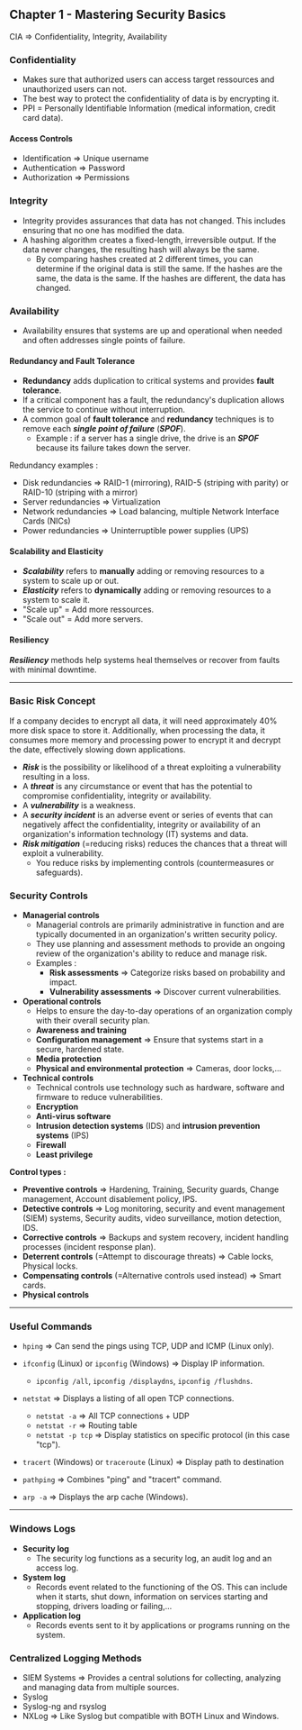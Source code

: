 ## Chapter 1 - Mastering Security Basics

CIA => Confidentiality, Integrity, Availability

### Confidentiality

* Makes sure that authorized users can access target ressources and unauthorized users can not.
* The best way to protect the confidentiality of data is by encrypting it.
* PPI = Personally Identifiable Information (medical information, credit card data).

#### Access Controls

* Identification => Unique username
* Authentication => Password
* Authorization => Permissions

### Integrity

* Integrity provides assurances that data has not changed. This includes ensuring that no one has modified the data.
* A hashing algorithm creates a fixed-length, irreversible output. If the data never changes, the resulting hash will always be the same.
    * By comparing hashes created at 2 different times, you can determine if the original data is still the same. If the hashes are the same, the data is the same. If the hashes are different, the data has changed.

### Availability

* Availability ensures that systems are up and operational when needed and often addresses single points of failure.

#### Redundancy and Fault Tolerance

* **Redundancy** adds duplication to critical systems and provides **fault tolerance**.
* If a critical component has a fault, the redundancy's duplication allows the service to continue without interruption.
* A common goal of **fault tolerance** and **redundancy** techniques is to remove each ***single point of failure*** (***SPOF***).
    * Example : if a server has a single drive, the drive is an ***SPOF*** because its failure takes down the server.

Redundancy examples :
* Disk redundancies => RAID-1 (mirroring), RAID-5 (striping with parity) or RAID-10 (striping with a mirror)
* Server redundancies => Virtualization
* Network redundancies => Load balancing, multiple Network Interface Cards (NICs)
* Power redundancies => Uninterruptible power supplies (UPS)

#### Scalability and Elasticity

* ***Scalability*** refers to **manually** adding or removing resources to a system to scale up or out.
* ***Elasticity*** refers to **dynamically** adding or removing resources to a system to scale it.
* "Scale up" = Add more ressources.
* "Scale out" = Add more servers.

#### Resiliency

***Resiliency*** methods help systems heal themselves or recover from faults with minimal downtime.

---

### Basic Risk Concept

If a company decides to encrypt all data, it will need approximately 40% more disk space to store it. Additionally, when processing the data, it consumes more memory and processing power to encrypt it and decrypt the date, effectively slowing down applications.

* ***Risk*** is the possibility or likelihood of a threat exploiting a vulnerability resulting in a loss.
* A ***threat*** is any circumstance or event that has the potential to compromise confidentiality, integrity or availability.
* A ***vulnerability*** is a weakness.
* A ***security incident*** is an adverse event or series of events that can negatively affect the confidentiality, integrity or availability of an organization's information technology (IT) systems and data.
* ***Risk mitigation*** (=reducing risks) reduces the chances that a threat will exploit a vulnerability.
    * You reduce risks by implementing controls (countermeasures or safeguards).

### Security Controls

* **Managerial controls**
  * Managerial controls are primarily administrative in function and are typically documented in an organization's written security policy.
  * They use planning and assessment methods to provide an ongoing review of the organization's ability to reduce and manage risk.
  * Examples :
    * **Risk assessments** => Categorize risks based on probability and impact.
    * **Vulnerability assessments** => Discover current vulnerabilities.
* **Operational controls**
  * Helps to ensure the day-to-day operations of an organization comply with their overall security plan.
  * **Awareness and training**
  * **Configuration management** => Ensure that systems start in a secure, hardened state.
  * **Media protection**
  * **Physical and environmental protection** => Cameras, door locks,...
* **Technical controls**
  * Technical controls use technology such as hardware, software and firmware to reduce vulnerabilities.
  * **Encryption**
  * **Anti-virus software**
  * **Intrusion detection systems** (IDS) and **intrusion prevention systems** (IPS)
  * **Firewall**
  * **Least privilege**

**Control types :**

* **Preventive controls** => Hardening, Training, Security guards, Change management, Account disablement policy, IPS.
* **Detective controls** => Log monitoring, security and event management (SIEM) systems, Security audits, video surveillance, motion detection, IDS.
* **Corrective controls** => Backups and system recovery, incident handling processes (incident response plan).
* **Deterrent controls** (=Attempt to discourage threats) => Cable locks, Physical locks.
* **Compensating controls** (=Alternative controls used instead) => Smart cards.
* **Physical controls**

---

### Useful Commands

* `hping` => Can send the pings using TCP, UDP and ICMP (Linux only).
* `ifconfig` (Linux) or `ipconfig` (Windows) => Display IP information.

  * `ipconfig /all`, `ipconfig /displaydns`, `ipconfig /flushdns`.
* `netstat` => Displays a listing of all open TCP connections.
  * `netstat -a` => All TCP connections + UDP
  * `netstat -r` => Routing table
  * `netstat -p tcp` => Display statistics on specific protocol (in this case "tcp").
* `tracert` (Windows) or `traceroute` (Linux) => Display path to destination
* `pathping` => Combines "ping" and "tracert" command.
* `arp -a` => Displays the arp cache (Windows).

---

### Windows Logs

* **Security log**
  * The security log functions as a security log, an audit log and an access log.
* **System log**
  * Records event related to the functioning of the OS. This can include when it starts, shut down, information on services starting and stopping, drivers loading or failing,...
* **Application log**
  * Records events sent to it by applications or programs running on the system.

### Centralized Logging Methods

* SIEM Systems => Provides a central solutions for collecting, analyzing and managing data from multiple sources.
* Syslog
* Syslog-ng and rsyslog
* NXLog => Like Syslog but compatible with BOTH Linux and Windows.
